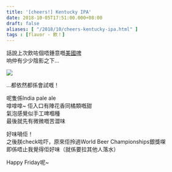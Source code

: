 ```yaml
---
title: '[cheers!] Kentucky IPA'
date: 2018-10-05T17:51:00.000+08:00
draft: false
aliases: [ "/2018/10/cheers-kentucky-ipa.html" ]
tags : [flavor - 飲！]
---
```


話說上次飲咗個唔鍾意嘅[美國啤](https://hidie.net/brooklynlager/)  
响仲有少少陰影之下…  

![](/images/kentuckyipa.jpg)

…都依然都係會試嘅！  
  
呢隻係India pale ale  
嗱嗱嗱~ 佢入口有陣花香同橘類嘅甜  
氣泡感覺似手工啤嗰種  
最後就先有微微嘅苦澀味  
  
好味喎佢！  
之後朕check咗吓，原來佢拎過World Beer Championships銀獎㗎  
即係唔止我覺得佢好味（就係要拉其他人落水）  
  
Happy Friday呢~
